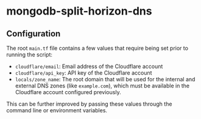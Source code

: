# mongodb-split-horizon-dns

## Configuration
The root `main.tf` file contains a few values that require being set prior to running the script:
- `cloudflare/email`: Email address of the Cloudflare account
- `cloudflare/api_key`: API key of the Cloudflare account
- `locals/zone_name`: The root domain that will be used for the internal and external DNS zones (like `example.com`), which must be available in the Cloudflare account configured previously.

This can be further improved by passing these values through the command line or environment variables.
